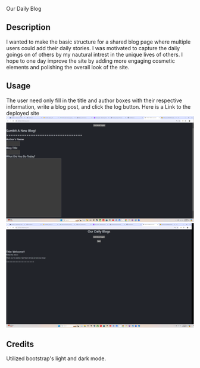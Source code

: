 Our Daily Blog

## Description

I wanted to make the basic structure for a shared blog page where multiple users could add their daily stories. I was motivated to capture the daily goings on of others by my nautural intrest in the unique lives of others. I hope to one day improve the site by adding more engaging cosmetic elements and polishing the overall look of the site. 


## Usage

The user need only fill in the title and author boxes with their respective information, write a blog post, and click the log button.
Here is a Link to the deployed site 
![](/Assets/images/Screenshot%20(3).png)
![](/Assets/images/Screenshot%20(4).png)

## Credits

Utilized bootstrap's light and dark mode.

